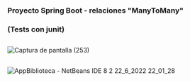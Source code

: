 ### Proyecto Spring Boot - relaciones "ManyToMany"
### (Tests con junit)
##
![Captura de pantalla (253)](https://user-images.githubusercontent.com/88462536/175187731-6c05aecf-7dc8-4051-9a77-d30e7075696f.png)
##
![AppBiblioteca - NetBeans IDE 8 2 22_6_2022 22_01_28](https://user-images.githubusercontent.com/88462536/175188089-0b94abe4-b785-45a4-9852-e56fd0e75cc2.png)

